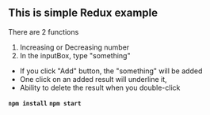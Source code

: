 ## This is simple Redux example

There are 2 functions

1. Increasing or Decreasing number
2. In the inputBox, type "something"
  - If you click "Add" button, the "something" will be added
  - One click on an added result will underline it,
  - Ability to delete the result when you double-click

**`npm install`**
**`npm start`**

